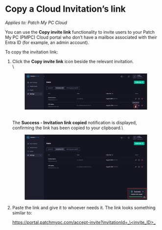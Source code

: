 # Copy a Cloud Invitation’s link

_Applies to: Patch My PC Cloud_

You can use the **Copy invite link** functionality to invite users to your Patch My PC (PMPC) Cloud portal who don’t have a mailbox associated with their Entra ID (for example, an admin account).

To copy the invitation link:

1.  Click the **Copy invite link** icon beside the relevant invitation.\
    \


    <figure><img src="../../../../_images/gitbook/image (1637).png" alt="Clicking the “Copy invite link” icon"><figcaption></figcaption></figure>

    \
    The **Success - Invitation link copied** notification is displayed, confirming the link has been copied to your clipboard.\


    <figure><img src="../../../../_images/gitbook/image (1639).png" alt="“Success - Invitation link copied” notification"><figcaption></figcaption></figure>


2.  Paste the link and give it to whoever needs it. The link looks something similar to:

    [https://portal.patchmypc.com/accept-invite?invitationId=_\<invite\_ID>_](https://portal.patchmypc.com/accept-invite?invitationId=%3cinvite_ID%3e)
